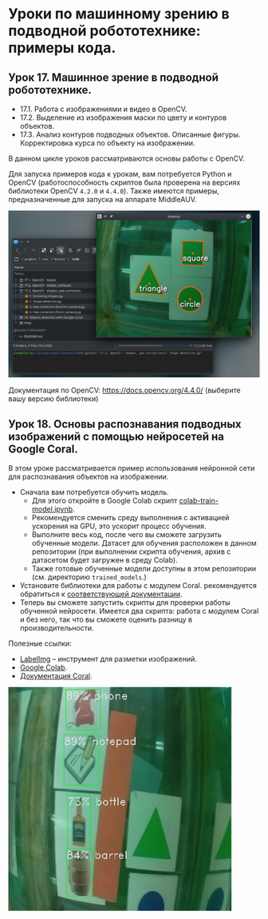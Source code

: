 # Уроки по машинному зрению в подводной робототехнике: примеры кода.

## Урок 17. Машинное зрение в подводной робототехнике.

- 17.1. Работа с изображениями и видео в OpenCV.
- 17.2. Выделение из изображения маски по цвету и контуров объектов.
- 17.3. Анализ контуров подводных объектов. Описанные фигуры. Корректировка курса по объекту на изображении.

В данном цикле уроков рассматриваются основы работы с OpenCV.

Для запуска примеров кода к урокам, вам потребуется Python и OpenCV (работоспособность скриптов была проверена на версиях библиотеки OpenCV `4.2.0` и `4.4.0`). Также имеются примеры, предназначенные для запуска на аппарате MiddleAUV.

![Пример выполнения](https://raw.githubusercontent.com/murproject/lessons/master/imgs/demonstration_shapes.png)

Документация по OpenCV: https://docs.opencv.org/4.4.0/ (выберите вашу версию библиотеки)

## Урок 18. Основы распознавания подводных изображений с помощью нейросетей на Google Coral.

В этом уроке рассматривается пример использования нейронной сети для распознавания объектов на изображении.

- Сначала вам потребуется обучить модель.
  - Для этого откройте в Google Colab скрипт [colab-train-model.ipynb](https://colab.research.google.com/github/murproject/lessons/blob/master/18.%20Objects%20detection%20with%20Google%20Coral/colab-train-model.ipynb).
  - Рекомендуется сменить среду выполнения с активацией ускорения на GPU, это ускорит процесс обучения.
  - Выполните весь код, после чего вы сможете загрузить обученные модели. Датасет для обучения расположен в данном репозитории (при выполнении скрипта обучения, архив с датасетом будет загружен в среду Colab).
  - Также готовые обученные модели доступны в этом репозитории (см. директорию `trained_models`.)
- Установите библиотеки для работы с модулем Coral. рекомендуется обратиться к [соответствующей документации](https://coral.ai/docs/accelerator/get-started).
- Теперь вы сможете запустить скрипты для проверки работы обученной нейросети. Имеется два скрипта: работа с модулем Coral и без него, так что вы сможете оценить разницу в производительности.

Полезные ссылки:
- [LabelImg](https://github.com/tzutalin/labelImg) – инструмент для разметки изображений.
- [Google Colab](https://colab.research.google.com/).
- [Документация Coral](https://coral.ai/docs/).

![Пример выполнения](https://raw.githubusercontent.com/murproject/lessons/master/imgs/demonstration_obj_detect.jpg)